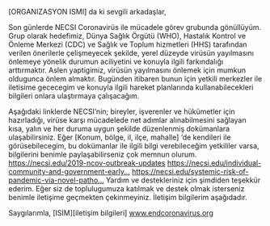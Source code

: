 [ORGANIZASYON ISMI] da ki sevgili arkadaşlar,

Son günlerde NECSI Coronavirüs ile mücadele görev grubunda gönüllüyüm. Grup olarak hedefimiz, Dünya Sağlık Örgütü (WHO), Hastalık Kontrol ve Önleme Merkezi (CDC) ve Sağlık ve Toplum hizmetleri (HHS) tarafından verilen önerilerle çelişmeyecek şekilde, yerel düzeyde virüsün yayılmasını önlemeye yönelik durumun aciliyetini ve konuyla ilgili farkındalığı arttırmaktır. Aslen yaptigimiz, virüsün yayılmasını önlemek için mumkun oldugunca önlem almaktır.
Bugünden itibaren bunun için yetkili merkezler ile iletisime gececegim ve konuyla ilgili hareket planlarında kullanabilecekleri bilgileri onlara ulaştırmaya çalışacağım.

Aşağıdaki linklerde NECSI’nin; bireyler, işverenler ve hükümetler için hazırladığı, virüse karşı mücadelede net adımlar alınabilmesini sağlayan kısa, yalın ve her duruma uygun şekilde düzenlenmiş dokümanlara ulaşabilirsiniz. Eğer [Konum, bölge, il, ilçe, mahalle] ‘de kendileri ile görüsebilecegim, bu dokümanlar ile ilgili bilgi verebileceğim yetkililer varsa, bilgilerini benimle paylaşabilirseniz çok memnun olurum.
https://necsi.edu/2019-ncov-outbreak-updates
https://necsi.edu/individual-community-and-government-early…
https://necsi.edu/systemic-risk-of-pandemic-via-novel-patho…
Yardım ve destekleriniz için şimdiden teşekkür ederim.
Eğer siz de toplulugumuza katılmak ve destek olmak isterseniz benimle iletişime geçmekten çekinmeyiniz.
İletişim bilgilerim aşağıdadır.

Saygılarımla,
[ISIM][i̇leti̇şi̇m bilgileri]
www.endcoronavirus.org
